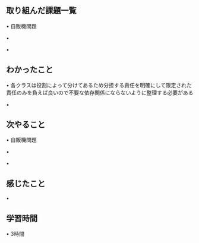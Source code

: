 ## 取り組んだ課題一覧
• 自販機問題


• 


• 


## わかったこと
• 各クラスは役割によって分けてあるため分担する責任を明確にして限定された責任のみを負えば良いので不要な依存関係にならないように整理する必要がある



• 


## 次やること
• 自販機問題


• 


• 

## 感じたこと
• 


## 学習時間
• 3時間